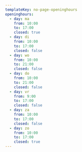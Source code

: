 ```yaml
---
templateKey: no-page-openinghours
openinghours:
  - day: ma
    from: 10:00
    to: 17:00
    closed: true
  - day: di
    from: 10:00
    to: 17:00
    closed: false
  - day: wo
    from: 10:00
    to: 21:00
    closed: false
  - day: do
    from: 10:00
    to: 21:00
    closed: false
  - day: vr
    from: 9:00
    to: 17:00
    closed: false
  - day: za
    from: 10:00
    to: 17:00
    closed: false
  - day: zo
    from: 10:00
    to: 17:00
    closed: true
---
```

